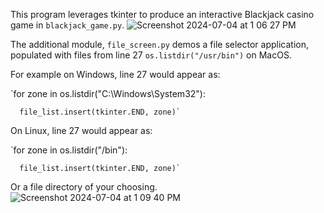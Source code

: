 This program leverages tkinter to produce an interactive Blackjack casino game in `blackjack_game.py`. 
![Screenshot 2024-07-04 at 1 06 27 PM](https://github.com/BDRunnels/Py_Blackjack_tkinter/assets/123217905/b53cfbfb-3d69-4dd1-a532-4e023123bdf6)

The additional module, `file_screen.py` demos a file selector application, populated with files from line 27 `os.listdir("/usr/bin")` on MacOS.

  For example on Windows, line 27 would appear as:
  
  `for zone in os.listdir("C:\\Windows\\System32"):
  
      file_list.insert(tkinter.END, zone)`
      
  On Linux, line 27 would appear as:
  
  `for zone in os.listdir("/bin"):
  
      file_list.insert(tkinter.END, zone)`


Or a file directory of your choosing.
![Screenshot 2024-07-04 at 1 09 40 PM](https://github.com/BDRunnels/Py_Blackjack_tkinter/assets/123217905/b2002f1a-2775-4858-955e-fe1fa7fd7f5c)

